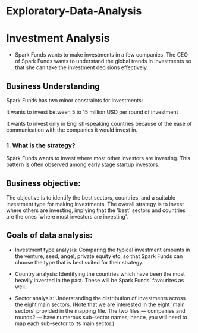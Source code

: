 # Exploratory-Data-Analysis
# Investment Analysis
- Spark Funds wants to make investments in a few companies. The CEO of Spark Funds wants to understand the global trends in investments so that she can take the investment decisions effectively.

 

## Business Understanding
Spark Funds has two minor constraints for investments:

It wants to invest between 5 to 15 million USD per round of investment

It wants to invest only in English-speaking countries because of the ease of communication with the companies it would invest in.

### 1. What is the strategy?

Spark Funds wants to invest where most other investors are investing. This pattern is often observed among early stage startup investors.

## Business objective:
The objective is to identify the best sectors, countries, and a suitable investment type for making investments. The overall strategy is to invest where others are investing, implying that the 'best' sectors and countries are the ones 'where most investors are investing'.
## Goals of data analysis: 
- Investment type analysis: Comparing the typical investment amounts in the venture, seed, angel, private equity etc. so that Spark Funds can choose the type that is best suited for their strategy.
  
- Country analysis: Identifying the countries which have been the most heavily invested in the past. These will be Spark Funds’ favourites as well.
  
- Sector analysis: Understanding the distribution of investments across the eight main sectors. (Note that we are interested in the eight 'main sectors' provided in the mapping file. The two files — companies and rounds2 — have numerous sub-sector names; hence, you will need to map each sub-sector to its main sector.)
